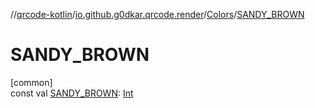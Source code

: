 //[qrcode-kotlin](../../../index.md)/[io.github.g0dkar.qrcode.render](../index.md)/[Colors](index.md)/[SANDY_BROWN](-s-a-n-d-y_-b-r-o-w-n.md)

# SANDY_BROWN

[common]\
const val [SANDY_BROWN](-s-a-n-d-y_-b-r-o-w-n.md): [Int](https://kotlinlang.org/api/latest/jvm/stdlib/kotlin/-int/index.html)
